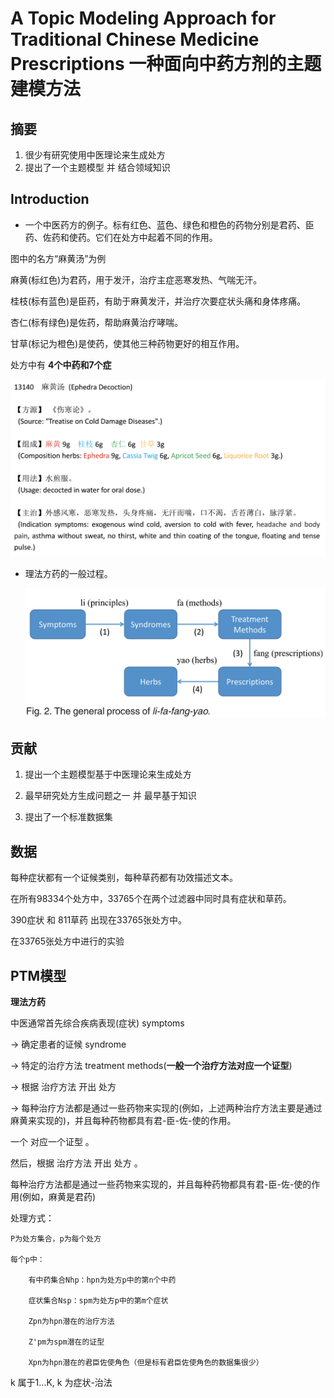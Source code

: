 # A Topic Modeling Approach for Traditional Chinese Medicine Prescriptions 一种面向中药方剂的主题建模方法

## 摘要

1. 很少有研究使用中医理论来生成处方
2. 提出了一个主题模型 并 结合领域知识

## Introduction

- 一个中医药方的例子。标有红色、蓝色、绿色和橙色的药物分别是君药、臣药、佐药和使药。它们在处方中起着不同的作用。

图中的名方“麻黄汤”为例

麻黄(标红色)为君药，用于发汗，治疗主症恶寒发热、气喘无汗。

桂枝(标有蓝色)是臣药，有助于麻黄发汗，并治疗次要症状头痛和身体疼痛。

杏仁(标有绿色)是佐药，帮助麻黄治疗哮喘。

甘草(标记为橙色)是使药，使其他三种药物更好的相互作用。

处方中有 **4个中药和7个症**

![Alt text](../picture/PTM-2.png)

- 理法方药的一般过程。

    ![Alt text](../picture/PTM-1.png)

## 贡献

1. 提出一个主题模型基于中医理论来生成处方

2. 最早研究处方生成问题之一 并 最早基于知识

3. 提出了一个标准数据集

## 数据

每种症状都有一个证候类别，每种草药都有功效描述文本。

在所有98334个处方中，33765个在两个过滤器中同时具有症状和草药。

390症状 和 811草药 出现在33765张处方中。

在33765张处方中进行的实验

## PTM模型

**理法方药**

中医通常首先综合疾病表现(症状) symptoms 

-> 确定患者的证候 syndrome 

-> 特定的治疗方法 treatment methods(**一般一个治疗方法对应一个证型**) 

-> 根据 治疗方法 开出 处方 

-> 每种治疗方法都是通过一些药物来实现的(例如，上述两种治疗方法主要是通过麻黄来实现的)，并且每种药物都具有君-臣-佐-使的作用。

一个 对应一个证型 。

然后，根据 治疗方法 开出 处方 。

每种治疗方法都是通过一些药物来实现的，并且每种药物都具有君-臣-佐-使的作用(例如，麻黄是君药)

处理方式：

    P为处方集合，p为每个处方

    每个p中：

        有中药集合Nhp：hpn为处方p中的第n个中药
        
        症状集合Nsp：spm为处方p中的第m个症状

        Zpn为hpn潜在的治疗方法

        Z'pm为spm潜在的证型

        Xpn为hpn潜在的君臣佐使角色（但是标有君臣佐使角色的数据集很少）

k 属于1...K, k 为症状-治法















